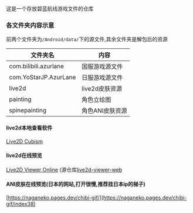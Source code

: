 这是一个存放碧蓝航线游戏文件的仓库

### 各文件夹内容示意

前两个文件夹为`/Android/data/`下的源文件,其余文件夹是解包后的资源

| 文件夹名                 | 内容                                    |
| ------------------------ | --------------------------------------- |
| com.bilibili.azurlane    | 国服游戏源文件                          |
| com.YoStarJP.AzurLane    | 日服游戏源文件                          |
| live2d                   | live2d皮肤资源           |
| painting                 | 角色立绘图                |
| spinepainting            | 角色ANI皮肤资源                         |

#### live2d本地查看软件

[Live2D Cubism](https://www.live2d.com/zh-CHS/download/cubism-viewer-for-unity/)

#### live2d在线预览

[Live2D Viewer Online](https://blhx.willlan.net/) (源仓库[live2d-viewer-web](https://github.com/guansss/live2d-viewer-web)

#### ANI皮肤在线预览(日本的网站,打开很慢,推荐挂日本ip的梯子)

[https://naganeko.pages.dev/chibi-gif/](https://naganeko.pages.dev/chibi-gif/index38)
